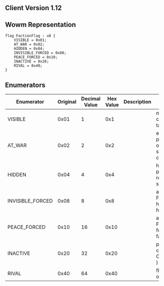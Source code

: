 ## Client Version 1.12

## Wowm Representation
```rust,ignore
flag FactionFlag : u8 {
    VISIBLE = 0x01;    
    AT_WAR = 0x02;    
    HIDDEN = 0x04;    
    INVISIBLE_FORCED = 0x08;    
    PEACE_FORCED = 0x10;    
    INACTIVE = 0x20;    
    RIVAL = 0x40;    
}

```
## Enumerators
| Enumerator | Original | Decimal Value | Hex Value | Description | Comment |
| --------- | -------- | ------------- | --------- | ----------- | ------- |
| VISIBLE | 0x01 | 1 | 0x1 |  | makes visible in client (set or can be set at interaction with target of this faction) |
| AT_WAR | 0x02 | 2 | 0x2 |  | enable AtWar-button in client. player controlled (except opposition team always war state), Flag only set on initial creation |
| HIDDEN | 0x04 | 4 | 0x4 |  | hidden faction from reputation pane in client (player can gain reputation, but this update not sent to client) |
| INVISIBLE_FORCED | 0x08 | 8 | 0x8 |  | always overwrite FACTION_FLAG_VISIBLE and hide faction in rep.list, used for hide opposite team factions |
| PEACE_FORCED | 0x10 | 16 | 0x10 |  | always overwrite FACTION_FLAG_AT_WAR, used for prevent war with own team factions |
| INACTIVE | 0x20 | 32 | 0x20 |  | player controlled, state stored in characters.data ( CMSG_SET_FACTION_INACTIVE ) |
| RIVAL | 0x40 | 64 | 0x40 |  | flag for the two competing outland factions |
